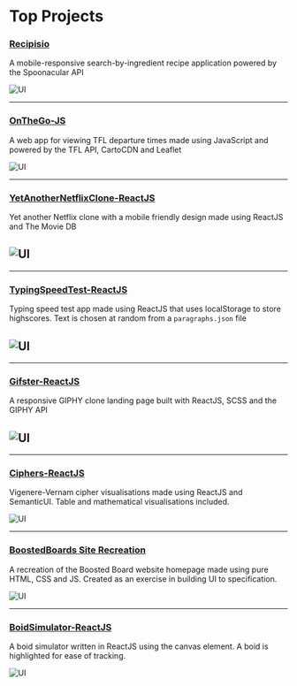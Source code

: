# Top Projects

### [Recipisio](https://github.com/KGDavidson/Recipisio-ReactJS)

A mobile-responsive search-by-ingredient recipe application powered by the Spoonacular API

![UI](https://i.postimg.cc/Pf9XJH2S/ezgif-com-gif-maker-7.gif)

---

### [OnTheGo-JS](https://github.com/KGDavidson/OnTheGo-JS)

A web app for viewing TFL departure times made using JavaScript and powered by the TFL API, CartoCDN and Leaflet

![UI](https://i.postimg.cc/76NGRDRF/GIF-30-04-2022-17-02-50.gif)

---

### [YetAnotherNetflixClone-ReactJS](https://github.com/KGDavidson/YetAnotherNetflixClone-ReactJS)

Yet another Netflix clone with a mobile friendly design made using ReactJS and The Movie DB

## ![UI](https://i.postimg.cc/RVD5z51H/GIF-22-05-2022-04-57-53.gif)

---

### [TypingSpeedTest-ReactJS](https://github.com/KGDavidson/TypingSpeedTest-ReactJS)

Typing speed test app made using ReactJS that uses localStorage to store highscores. Text is chosen at random from a `paragraphs.json` file

## ![UI](https://i.postimg.cc/cLbtSWQV/GIF-30-04-2022-11-02-26.gif)

---

### [Gifster-ReactJS](https://github.com/KGDavidson/Gifster-ReactJS)

A responsive GIPHY clone landing page built with ReactJS, SCSS and the GIPHY API

## ![UI](https://i.postimg.cc/PxYkkxr3/GIF-21-05-2022-03-15-23.gif)

---

### [Ciphers-ReactJS](https://github.com/KGDavidson/Ciphers-ReactJS)

Vigenere-Vernam cipher visualisations made using ReactJS and SemanticUI. Table and mathematical visualisations included.

![UI](https://iili.io/VvICS2.gif)

---

### [BoostedBoards Site Recreation](https://github.com/KGDavidson/BoostedBoardsSiteRecreation-Web)

A recreation of the Boosted Board website homepage made using pure HTML, CSS and JS. Created as an exercise in building UI to specification.

![UI](https://i.postimg.cc/26MKmZqk/ezgif-4-53eed4798a.gif)

---

### [BoidSimulator-ReactJS](https://github.com/KGDavidson/BoidSimulator-ReactJS)

A boid simulator written in ReactJS using the canvas element. A boid is highlighted for ease of tracking.

![UI](https://i.postimg.cc/JzBKSfV2/GIF-27-04-2022-03-43-53.gif)
